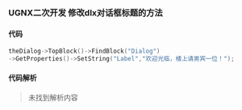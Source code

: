 ### UGNX二次开发 修改dlx对话框标题的方法

#### 代码

```cpp
theDialog->TopBlock()->FindBlock("Dialog")
->GetProperties()->SetString("Label","欢迎光临，楼上请男宾一位！");


```

#### 代码解析
> 未找到解析内容

